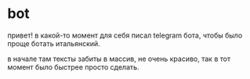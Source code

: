 # bot
привет! в какой-то момент для себя писал telegram бота, чтобы было проще ботать итальянский.

в начале там тексты забиты в массив, не очень красиво, так в тот момент было быстрее просто сделать.

